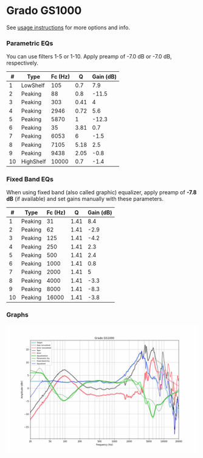 # Grado GS1000
See [usage instructions](https://github.com/jaakkopasanen/AutoEq#usage) for more options and info.

### Parametric EQs
You can use filters 1-5 or 1-10. Apply preamp of -7.0 dB or -7.0 dB, respectively.

|   # | Type      |   Fc (Hz) |    Q |   Gain (dB) |
|-----|-----------|-----------|------|-------------|
|   1 | LowShelf  |       105 | 0.7  |         7.9 |
|   2 | Peaking   |        88 | 0.8  |       -11.5 |
|   3 | Peaking   |       303 | 0.41 |         4   |
|   4 | Peaking   |      2946 | 0.72 |         5.6 |
|   5 | Peaking   |      5870 | 1    |       -12.3 |
|   6 | Peaking   |        35 | 3.81 |         0.7 |
|   7 | Peaking   |      6053 | 6    |        -1.5 |
|   8 | Peaking   |      7105 | 5.18 |         2.5 |
|   9 | Peaking   |      9438 | 2.05 |        -0.8 |
|  10 | HighShelf |     10000 | 0.7  |        -1.4 |

### Fixed Band EQs
When using fixed band (also called graphic) equalizer, apply preamp of **-7.8 dB** (if available) and set gains manually with these parameters.

|   # | Type    |   Fc (Hz) |    Q |   Gain (dB) |
|-----|---------|-----------|------|-------------|
|   1 | Peaking |        31 | 1.41 |         8.4 |
|   2 | Peaking |        62 | 1.41 |        -2.9 |
|   3 | Peaking |       125 | 1.41 |        -4.2 |
|   4 | Peaking |       250 | 1.41 |         2.3 |
|   5 | Peaking |       500 | 1.41 |         2.4 |
|   6 | Peaking |      1000 | 1.41 |         0.8 |
|   7 | Peaking |      2000 | 1.41 |         5   |
|   8 | Peaking |      4000 | 1.41 |        -3.3 |
|   9 | Peaking |      8000 | 1.41 |        -8.3 |
|  10 | Peaking |     16000 | 1.41 |        -3.8 |

### Graphs
![](./Grado%20GS1000.png)
